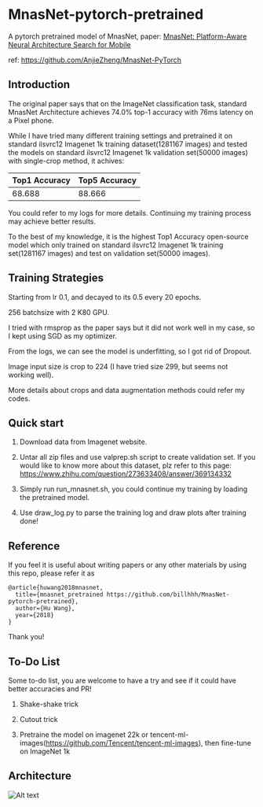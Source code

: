 # MnasNet-pytorch-pretrained

A pytorch pretrained model of MnasNet, paper: [MnasNet: Platform-Aware Neural Architecture Search for Mobile](https://arxiv.org/abs/1807.11626)

ref: https://github.com/AnjieZheng/MnasNet-PyTorch

## Introduction

The original paper says that on the ImageNet classification task, standard MnasNet Architecture achieves 74.0% top-1 accuracy with 76ms latency on a Pixel phone.

While I have tried many different training settings and pretrained it on standard ilsvrc12 Imagenet 1k training dataset(1281167 images) and tested the models on standard ilsvrc12 Imagenet 1k validation set(50000 images) with single-crop method, it achives:

| Top1 Accuracy | Top5 Accuracy |
| :------| :------ |
| 68.688 | 88.666 |

You could refer to my logs for more details. Continuing my training process may achieve better results.

To the best of my knowledge, it is the highest Top1 Accuracy open-source model which only trained on standard ilsvrc12 Imagenet 1k training set(1281167 images) and test on validation set(50000 images).

## Training Strategies

Starting from lr 0.1, and decayed to its 0.5 every 20 epochs.

256 batchsize with 2 K80 GPU.

I tried with rmsprop as the paper says but it did not work well in my case, so I kept using SGD as my optimizer.

From the logs, we can see the model is underfitting, so I got rid of Dropout.

Image input size is crop to 224 (I have tried size 299, but seems not working well).

More details about crops and data augmentation methods could refer my codes.

## Quick start

1. Download data from Imagenet website.

2. Untar all zip files and use valprep.sh script to create validation set. If you would like to know more about this dataset, plz refer to this page: https://www.zhihu.com/question/273633408/answer/369134332

3. Simply run run_mnasnet.sh, you could continue my training by loading the pretrained model.

4. Use draw_log.py to parse the training log and draw plots after training done!

## Reference

If you feel it is useful about writing papers or any other materials by using this repo, please refer it as

```
@article{huwang2018mnasnet,
  title={mnasnet_pretrained https://github.com/billhhh/MnasNet-pytorch-pretrained},
  author={Hu Wang},
  year={2018}
}
```

Thank you!

## To-Do List

Some to-do list, you are welcome to have a try and see if it could have better accuracies and PR!

1. Shake-shake trick

2. Cutout trick

3. Pretraine the model on imagenet 22k or tencent-ml-images(https://github.com/Tencent/tencent-ml-images), then fine-tune on ImageNet 1k

## Architecture

![Alt text](https://i.imgur.com/ryyU8cP.png)
